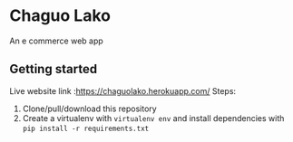 # Chaguo Lako

An e commerce web app 
## Getting started
Live website link :https://chaguolako.herokuapp.com/
Steps:

1. Clone/pull/download this repository
2. Create a virtualenv with `virtualenv env` and install dependencies with `pip install -r requirements.txt`
